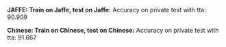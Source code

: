 **JAFFE: Train on Jaffe, test on Jaffe:**
Accuracy on private test with tta: 90.909

**Chinese: Train on Chinese, test on Chinese:**
Accuracy on private test with tta: 91.667
